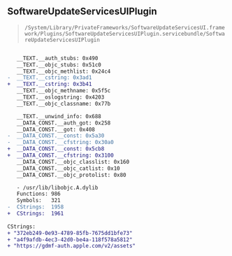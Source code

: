 ## SoftwareUpdateServicesUIPlugin

> `/System/Library/PrivateFrameworks/SoftwareUpdateServicesUI.framework/Plugins/SoftwareUpdateServicesUIPlugin.servicebundle/SoftwareUpdateServicesUIPlugin`

```diff

   __TEXT.__auth_stubs: 0x490
   __TEXT.__objc_stubs: 0x51c0
   __TEXT.__objc_methlist: 0x24c4
-  __TEXT.__cstring: 0x3ad1
+  __TEXT.__cstring: 0x3b41
   __TEXT.__objc_methname: 0x5f5c
   __TEXT.__oslogstring: 0x4203
   __TEXT.__objc_classname: 0x77b

   __TEXT.__unwind_info: 0x688
   __DATA_CONST.__auth_got: 0x258
   __DATA_CONST.__got: 0x408
-  __DATA_CONST.__const: 0x5a30
-  __DATA_CONST.__cfstring: 0x30a0
+  __DATA_CONST.__const: 0x5cb8
+  __DATA_CONST.__cfstring: 0x3100
   __DATA_CONST.__objc_classlist: 0x160
   __DATA_CONST.__objc_catlist: 0x10
   __DATA_CONST.__objc_protolist: 0x80

   - /usr/lib/libobjc.A.dylib
   Functions: 986
   Symbols:   321
-  CStrings:  1958
+  CStrings:  1961
 
CStrings:
+ "372eb249-0e93-4789-85fb-7675dd1bfe73"
+ "a4f9afdb-4ec3-42d0-be4a-118f578a5812"
+ "https://gdmf-auth.apple.com/v2/assets"

```
